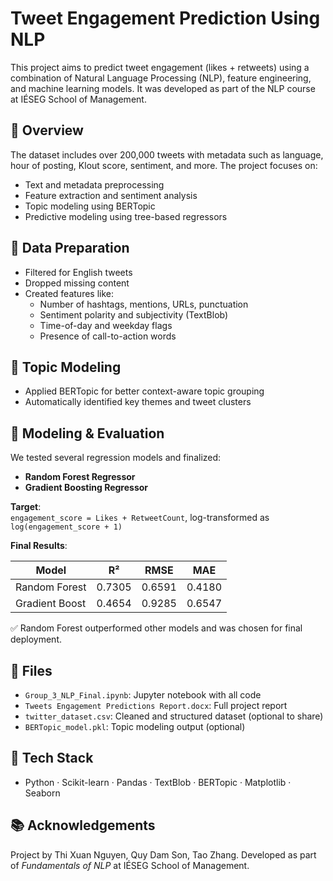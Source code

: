 # Tweet Engagement Prediction Using NLP

This project aims to predict tweet engagement (likes + retweets) using a combination of Natural Language Processing (NLP), feature engineering, and machine learning models. It was developed as part of the NLP course at IÉSEG School of Management.

## 📘 Overview

The dataset includes over 200,000 tweets with metadata such as language, hour of posting, Klout score, sentiment, and more. The project focuses on:

- Text and metadata preprocessing
- Feature extraction and sentiment analysis
- Topic modeling using BERTopic
- Predictive modeling using tree-based regressors

## 🧹 Data Preparation

- Filtered for English tweets
- Dropped missing content
- Created features like:
  - Number of hashtags, mentions, URLs, punctuation
  - Sentiment polarity and subjectivity (TextBlob)
  - Time-of-day and weekday flags
  - Presence of call-to-action words

## 🧠 Topic Modeling

- Applied BERTopic for better context-aware topic grouping
- Automatically identified key themes and tweet clusters

## 🧪 Modeling & Evaluation

We tested several regression models and finalized:

- **Random Forest Regressor**
- **Gradient Boosting Regressor**

**Target**:  
`engagement_score = Likes + RetweetCount`, log-transformed as `log(engagement_score + 1)`

**Final Results**:

| Model           | R²     | RMSE   | MAE   |
|----------------|--------|--------|--------|
| Random Forest  | 0.7305 | 0.6591 | 0.4180 |
| Gradient Boost | 0.4654 | 0.9285 | 0.6547 |

✅ Random Forest outperformed other models and was chosen for final deployment.

## 📂 Files

- `Group_3_NLP_Final.ipynb`: Jupyter notebook with all code
- `Tweets Engagement Predictions Report.docx`: Full project report
- `twitter_dataset.csv`: Cleaned and structured dataset (optional to share)
- `BERTopic_model.pkl`: Topic modeling output (optional)

## 🔧 Tech Stack

- Python · Scikit-learn · Pandas · TextBlob · BERTopic · Matplotlib · Seaborn

## 📚 Acknowledgements

Project by Thi Xuan Nguyen, Quy Dam Son, Tao Zhang. Developed as part of *Fundamentals of NLP* at IÉSEG School of Management.
